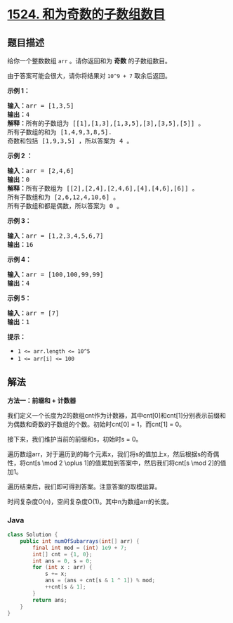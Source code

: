 # [1524. 和为奇数的子数组数目](https://leetcode.cn/problems/number-of-sub-arrays-with-odd-sum)

## 题目描述

<p>给你一个整数数组&nbsp;<code>arr</code>&nbsp;。请你返回和为 <strong>奇数</strong>&nbsp;的子数组数目。</p>

<p>由于答案可能会很大，请你将结果对&nbsp;<code>10^9 + 7</code>&nbsp;取余后返回。</p>

<p><strong>示例 1：</strong></p>

<pre><strong>输入：</strong>arr = [1,3,5]
<strong>输出：</strong>4
<strong>解释：</strong>所有的子数组为 [[1],[1,3],[1,3,5],[3],[3,5],[5]] 。
所有子数组的和为 [1,4,9,3,8,5].
奇数和包括 [1,9,3,5] ，所以答案为 4 。
</pre>

<p><strong>示例 2 ：</strong></p>

<pre><strong>输入：</strong>arr = [2,4,6]
<strong>输出：</strong>0
<strong>解释：</strong>所有子数组为 [[2],[2,4],[2,4,6],[4],[4,6],[6]] 。
所有子数组和为 [2,6,12,4,10,6] 。
所有子数组和都是偶数，所以答案为 0 。
</pre>

<p><strong>示例 3：</strong></p>

<pre><strong>输入：</strong>arr = [1,2,3,4,5,6,7]
<strong>输出：</strong>16
</pre>

<p><strong>示例 4：</strong></p>

<pre><strong>输入：</strong>arr = [100,100,99,99]
<strong>输出：</strong>4
</pre>

<p><strong>示例 5：</strong></p>

<pre><strong>输入：</strong>arr = [7]
<strong>输出：</strong>1
</pre>

<p><strong>提示：</strong></p>

<ul>
	<li><code>1 &lt;= arr.length &lt;= 10^5</code></li>
	<li><code>1 &lt;= arr[i] &lt;= 100</code></li>
</ul>

## 解法

**方法一：前缀和 + 计数器**

我们定义一个长度为2的数组cnt作为计数器，其中cnt[0]和cnt[1]分别表示前缀和为偶数和奇数的子数组的个数。初始时cnt[0] = 1，而cnt[1] = 0。

接下来，我们维护当前的前缀和s，初始时s = 0。

遍历数组arr，对于遍历到的每个元素x，我们将s的值加上x，然后根据s的奇偶性，将cnt[s \mod 2 \oplus 1]的值累加到答案中，然后我们将cnt[s \mod 2]的值加1。

遍历结束后，我们即可得到答案。注意答案的取模运算。

时间复杂度O(n)，空间复杂度O(1)。其中n为数组arr的长度。

### **Java**

```java
class Solution {
    public int numOfSubarrays(int[] arr) {
        final int mod = (int) 1e9 + 7;
        int[] cnt = {1, 0};
        int ans = 0, s = 0;
        for (int x : arr) {
            s += x;
            ans = (ans + cnt[s & 1 ^ 1]) % mod;
            ++cnt[s & 1];
        }
        return ans;
    }
}
```
